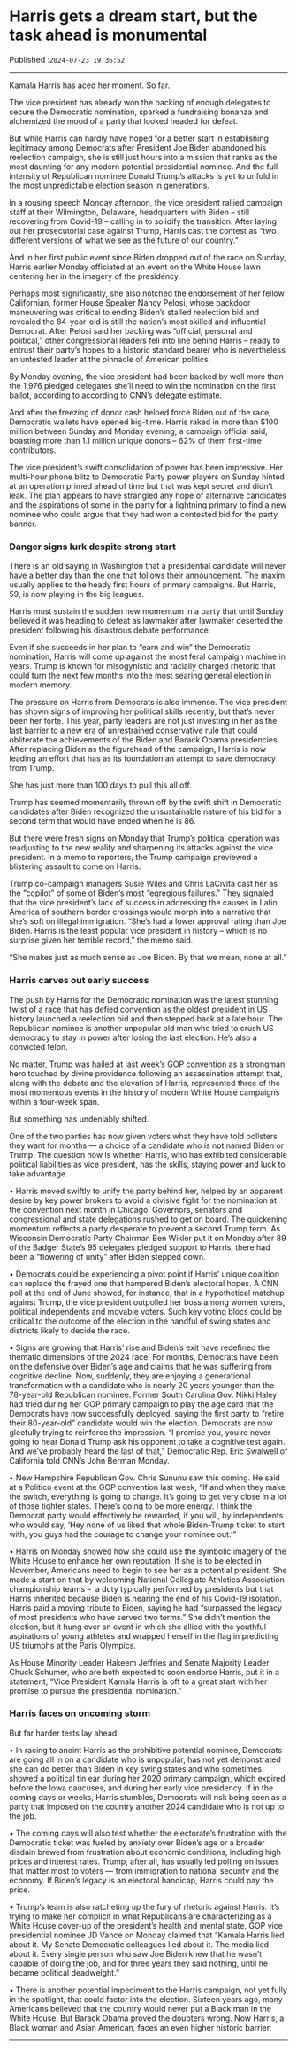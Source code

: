 # Harris gets a dream start, but the task ahead is monumental

Published :`2024-07-23 19:36:52`

---

Kamala Harris has aced her moment. So far.

The vice president has already won the backing of enough delegates to secure the Democratic nomination, sparked a fundraising bonanza and alchemized the mood of a party that looked headed for defeat.

But while Harris can hardly have hoped for a better start in establishing legitimacy among Democrats after President Joe Biden abandoned his reelection campaign, she is still just hours into a mission that ranks as the most daunting for any modern potential presidential nominee. And the full intensity of Republican nominee Donald Trump’s attacks is yet to unfold in the most unpredictable election season in generations.

In a rousing speech Monday afternoon, the vice president rallied campaign staff at their Wilmington, Delaware, headquarters with Biden – still recovering from Covid-19 – calling in to solidify the transition. After laying out her prosecutorial case against Trump, Harris cast the contest as “two different versions of what we see as the future of our country.”

And in her first public event since Biden dropped out of the race on Sunday, Harris earlier Monday officiated at an event on the White House lawn centering her in the imagery of the presidency.

Perhaps most significantly, she also notched the endorsement of her fellow Californian, former House Speaker Nancy Pelosi, whose backdoor maneuvering was critical to ending Biden’s stalled reelection bid and revealed the 84-year-old is still the nation’s most skilled and influential Democrat. After Pelosi said her backing was “official, personal and political,” other congressional leaders fell into line behind Harris – ready to entrust their party’s hopes to a historic standard bearer who is nevertheless an untested leader at the pinnacle of American politics.

By Monday evening, the vice president had been backed by well more than the 1,976 pledged delegates she’ll need to win the nomination on the first ballot, according to according to CNN’s delegate estimate.

And after the freezing of donor cash helped force Biden out of the race, Democratic wallets have opened big-time. Harris raked in more than $100 million between Sunday and Monday evening, a campaign official said, boasting more than 1.1 million unique donors – 62% of them first-time contributors.

The vice president’s swift consolidation of power has been impressive. Her multi-hour phone blitz to Democratic Party power players on Sunday hinted at an operation primed ahead of time but that was kept secret and didn’t leak. The plan appears to have strangled any hope of alternative candidates and the aspirations of some in the party for a lightning primary to find a new nominee who could argue that they had won a contested bid for the party banner.

### Danger signs lurk despite strong start

There is an old saying in Washington that a presidential candidate will never have a better day than the one that follows their announcement. The maxim usually applies to the heady first hours of primary campaigns. But Harris, 59, is now playing in the big leagues.

Harris must sustain the sudden new momentum in a party that until Sunday believed it was heading to defeat as lawmaker after lawmaker deserted the president following his disastrous debate performance.

Even if she succeeds in her plan to “earn and win” the Democratic nomination, Harris will come up against the most feral campaign machine in years. Trump is known for misogynistic and racially charged rhetoric that could turn the next few months into the most searing general election in modern memory.

The pressure on Harris from Democrats is also immense. The vice president has shown signs of improving her political skills recently, but that’s never been her forte. This year, party leaders are not just investing in her as the last barrier to a new era of unrestrained conservative rule that could obliterate the achievements of the Biden and Barack Obama presidencies. After replacing Biden as the figurehead of the campaign, Harris is now leading an effort that has as its foundation an attempt to save democracy from Trump.

She has just more than 100 days to pull this all off.

Trump has seemed momentarily thrown off by the swift shift in Democratic candidates after Biden recognized the unsustainable nature of his bid for a second term that would have ended when he is 86.

But there were fresh signs on Monday that Trump’s political operation was readjusting to the new reality and sharpening its attacks against the vice president. In a memo to reporters, the Trump campaign previewed a blistering assault to come on Harris.

Trump co-campaign managers Susie Wiles and Chris LaCivita cast her as the “copilot” of some of Biden’s most “egregious failures.” They signaled that the vice president’s lack of success in addressing the causes in Latin America of southern border crossings would morph into a narrative that she’s soft on illegal immigration. “She’s had a lower approval rating than Joe Biden. Harris is the least popular vice president in history – which is no surprise given her terrible record,” the memo said.

“She makes just as much sense as Joe Biden. By that we mean, none at all.”

### Harris carves out early success

The push by Harris for the Democratic nomination was the latest stunning twist of a race that has defied convention as the oldest president in US history launched a reelection bid and then stepped back at a late hour. The Republican nominee is another unpopular old man who tried to crush US democracy to stay in power after losing the last election. He’s also a convicted felon.

No matter, Trump was hailed at last week’s GOP convention as a strongman hero touched by divine providence following an assassination attempt that, along with the debate and the elevation of Harris, represented three of the most momentous events in the history of modern White House campaigns within a four-week span.

But something has undeniably shifted.

One of the two parties has now given voters what they have told pollsters they want for months — a choice of a candidate who is not named Biden or Trump. The question now is whether Harris, who has exhibited considerable political liabilities as vice president, has the skills, staying power and luck to take advantage.

• Harris moved swiftly to unify the party behind her, helped by an apparent desire by key power brokers to avoid a divisive fight for the nomination at the convention next month in Chicago. Governors, senators and congressional and state delegations rushed to get on board. The quickening momentum reflects a party desperate to prevent a second Trump term. As Wisconsin Democratic Party Chairman Ben Wikler put it on Monday after 89 of the Badger State’s 95 delegates pledged support to Harris, there had been a “flowering of unity” after Biden stepped down.

• Democrats could be experiencing a pivot point if Harris’ unique coalition can replace the frayed one that hampered Biden’s electoral hopes. A CNN poll at the end of June showed, for instance, that in a hypothetical matchup against Trump, the vice president outpolled her boss among women voters, political independents and movable voters. Such key voting blocs could be critical to the outcome of the election in the handful of swing states and districts likely to decide the race.

• Signs are growing that Harris’ rise and Biden’s exit have redefined the thematic dimensions of the 2024 race. For months, Democrats have been on the defensive over Biden’s age and claims that he was suffering from cognitive decline. Now, suddenly, they are enjoying a generational transformation with a candidate who is nearly 20 years younger than the 78-year-old Republican nominee. Former South Carolina Gov. Nikki Haley had tried during her GOP primary campaign to play the age card that the Democrats have now successfully deployed, saying the first party to “retire their 80-year-old” candidate would win the election. Democrats are now gleefully trying to reinforce the impression. “I promise you, you’re never going to hear Donald Trump ask his opponent to take a cognitive test again. And we’ve probably heard the last of that,” Democratic Rep. Eric Swalwell of California told CNN’s John Berman Monday.

• New Hampshire Republican Gov. Chris Sununu saw this coming. He said at a Politico event at the GOP convention last week, “If and when they make the switch, everything is going to change. It’s going to get very close in a lot of those tighter states. There’s going to be more energy. I think the Democrat party would effectively be rewarded, if you will, by independents who would say, ‘Hey none of us liked that whole Biden-Trump ticket to start with, you guys had the courage to change your nominee out.’”

• Harris on Monday showed how she could use the symbolic imagery of the White House to enhance her own reputation. If she is to be elected in November, Americans need to begin to see her as a potential president. She made a start on that by welcoming National Collegiate Athletics Association championship teams –  a duty typically performed by presidents but that Harris inherited because Biden is nearing the end of his Covid-19 isolation. Harris paid a moving tribute to Biden, saying he had “surpassed the legacy of most presidents who have served two terms.” She didn’t mention the election, but it hung over an event in which she allied with the youthful aspirations of young athletes and wrapped herself in the flag in predicting US triumphs at the Paris Olympics.

As House Minority Leader Hakeem Jeffries and Senate Majority Leader Chuck Schumer, who are both expected to soon endorse Harris, put it in a statement, “Vice President Kamala Harris is off to a great start with her promise to pursue the presidential nomination.”

### Harris faces on oncoming storm

But far harder tests lay ahead.

• In racing to anoint Harris as the prohibitive potential nominee, Democrats are going all in on a candidate who is unpopular, has not yet demonstrated she can do better than Biden in key swing states and who sometimes showed a political tin ear during her 2020 primary campaign, which expired before the Iowa caucuses, and during her early vice presidency. If in the coming days or weeks, Harris stumbles, Democrats will risk being seen as a party that imposed on the country another 2024 candidate who is not up to the job.

• The coming days will also test whether the electorate’s frustration with the Democratic ticket was fueled by anxiety over Biden’s age or a broader disdain brewed from frustration about economic conditions, including high prices and interest rates. Trump, after all, has usually led polling on issues that matter most to voters — from immigration to national security and the economy. If Biden’s legacy is an electoral handicap, Harris could pay the price.

• Trump’s team is also ratcheting up the fury of rhetoric against Harris. It’s trying to make her complicit in what Republicans are characterizing as a White House cover-up of the president’s health and mental state. GOP vice presidential nominee JD Vance on Monday claimed that “Kamala Harris lied about it. My Senate Democratic colleagues lied about it. The media lied about it. Every single person who saw Joe Biden knew that he wasn’t capable of doing the job, and for three years they said nothing, until he became political deadweight.”

• There is another potential impediment to the Harris campaign, not yet fully in the spotlight, that could factor into the election. Sixteen years ago, many Americans believed that the country would never put a Black man in the White House. But Barack Obama proved the doubters wrong. Now Harris, a Black woman and Asian American, faces an even higher historic barrier.

---

